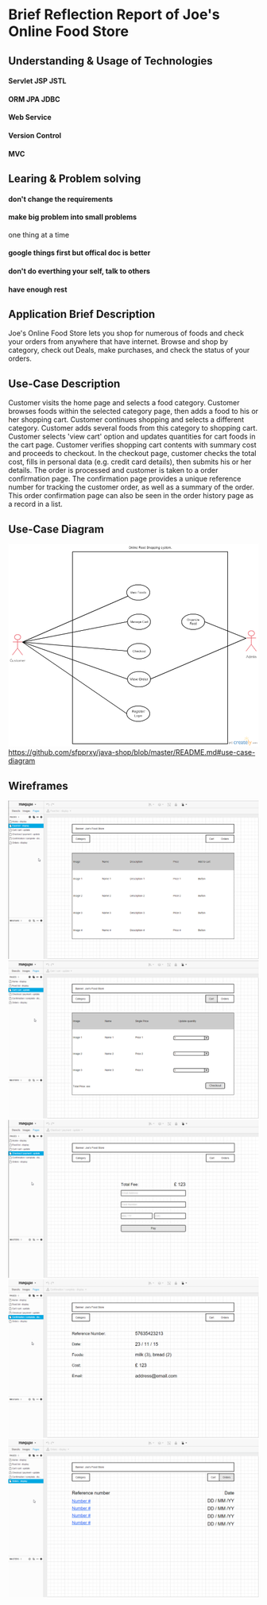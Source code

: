 # Brief Reflection Report of Joe's Online Food Store
## Understanding & Usage of Technologies

#### Servlet JSP JSTL
#### ORM JPA JDBC
#### Web Service
#### Version Control
#### MVC

## Learing & Problem solving
#### don't change the requirements
#### make big problem into small problems
one thing at a time
#### google things first but offical doc is better
#### don't do everthing your self, talk to others
#### have enough rest

## Application Brief Description
Joe's Online Food Store lets you shop for numerous of foods and check your orders from anywhere that have internet. Browse and shop by category, check out Deals, make purchases, and check the status of your orders.

## Use-Case Description
Customer visits the home page and selects a food category. Customer browses foods within the selected category page, then adds a food to his or her shopping cart. Customer continues shopping and selects a different category. Customer adds several foods from this category to shopping cart. Customer selects 'view cart' option and updates quantities for cart foods in the cart page. Customer verifies shopping cart contents with summary cost and proceeds to checkout. In the checkout page, customer checks the total cost, fills in personal data (e.g. credit card details), then submits his or her details. The order is processed and customer is taken to a order confirmation page. The confirmation page provides a unique reference number for tracking the customer order, as well as a summary of the order. This order confirmation page can also be seen in the order history page as a record in a list.

## Use-Case Diagram 
 ![use case diagram](https://raw.githubusercontent.com/sfpprxy/myhub/master/java-project/Use%20Case%20Diagram.png)
 https://github.com/sfpprxy/java-shop/blob/master/README.md#use-case-diagram
 
## Wireframes
 ![food](https://raw.githubusercontent.com/sfpprxy/myhub/master/java-project/food.png)
 ![cart](https://raw.githubusercontent.com/sfpprxy/myhub/master/java-project/cart.png)
 ![checkout](https://raw.githubusercontent.com/sfpprxy/myhub/master/java-project/checkout.png)
 ![confirm](https://raw.githubusercontent.com/sfpprxy/myhub/master/java-project/confirm.png)
 ![orders](https://raw.githubusercontent.com/sfpprxy/myhub/master/java-project/orders.png)
 

